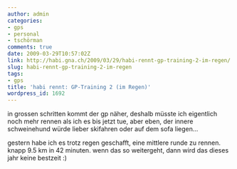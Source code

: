 ```yaml
---
author: admin
categories:
- gps
- personal
- tschörman
comments: true
date: 2009-03-29T10:57:02Z
link: http://habi.gna.ch/2009/03/29/habi-rennt-gp-training-2-im-regen/
slug: habi-rennt-gp-training-2-im-regen
tags:
- gps
title: 'habi rennt: GP-Training 2 (im Regen)'
wordpress_id: 1692
---
```


in grossen schritten kommt der gp näher, deshalb müsste ich eigentlich noch mehr rennen als ich es bis jetzt tue, aber eben, der innere schweinehund würde lieber skifahren oder auf dem sofa liegen...




gestern habe ich es trotz regen geschafft, eine mittlere runde zu rennen. knapp 9.5 km in 42 minuten. wenn das so weitergeht, dann wird das dieses jahr keine bestzeit :)






